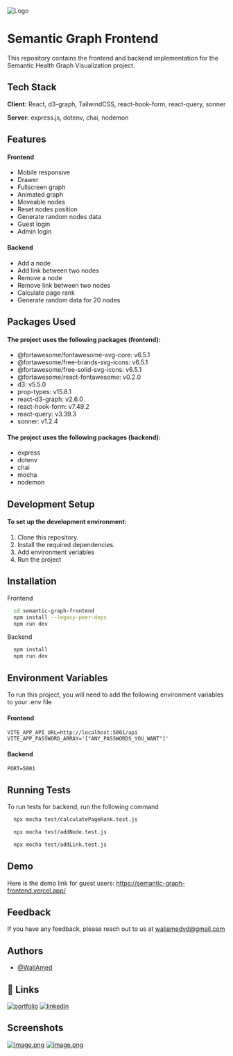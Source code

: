 
![Logo](https://semantic-graph-frontend.vercel.app/favicon.ico)


# Semantic Graph Frontend

This repository contains the frontend and backend implementation for the Semantic Health Graph Visualization project.




## Tech Stack

**Client:** React, d3-graph, TailwindCSS, react-hook-form, react-query, sonner

**Server:** express.js, dotenv, chai, nodemon
## Features

#### Frontend
- Mobile responsive
- Drawer
- Fullscreen graph
- Animated graph
- Moveable nodes
- Reset nodes position
- Generate random nodes data
- Guest login
- Admin login

#### Backend
- Add a node
- Add link between two nodes
- Remove a node
- Remove link between two nodes
- Calculate page rank
- Generate random data for 20 nodes




## Packages Used

#### The project uses the following packages (frontend):

- @fortawesome/fontawesome-svg-core: v6.5.1
- @fortawesome/free-brands-svg-icons: v6.5.1
- @fortawesome/free-solid-svg-icons: v6.5.1
- @fortawesome/react-fontawesome: v0.2.0
- d3: v5.5.0
- prop-types: v15.8.1
- react-d3-graph: v2.6.0
- react-hook-form: v7.49.2
- react-query: v3.39.3
- sonner: v1.2.4

#### The project uses the following packages (backend):

- express
- dotenv
- chai
- mocha
- nodemon


## Development Setup

#### To set up the development environment:

1. Clone this repository.
2. Install the required dependencies.
3. Add environment veriables
4. Run the project 

## Installation

Frontend

```bash
  cd semantic-graph-frontend
  npm install --legacy-peer-deps
  npm run dev
```

Backend

```bash
  npm install
  npm run dev
```
    
## Environment Variables

To run this project, you will need to add the following environment variables to your .env file

#### Frontend
`VITE_APP_API_URL=http://localhost:5001/api`
`VITE_APP_PASSWORD_ARRAY='["ANY_PASSWORDS_YOU_WANT"]'`

#### Backend
`PORT=5001`


## Running Tests

To run tests for backend, run the following command

```bash
  npx mocha test/calculatePageRank.test.js
```

```bash
  npx mocha test/addNode.test.js
```

```bash
  npx mocha test/addLink.test.js
```


## Demo

Here is the demo link for guest users:
https://semantic-graph-frontend.vercel.app/


## Feedback

If you have any feedback, please reach out to us at waliamedvd@gmail.com


## Authors

- [@WaliAmed](https://github.com/WaliAmed/)


## 🔗 Links

[![portfolio](https://img.shields.io/badge/my_portfolio-000?style=for-the-badge&logo=ko-fi&logoColor=white)](https://wali-dev.vercel.app/)
[![linkedin](https://img.shields.io/badge/linkedin-0A66C2?style=for-the-badge&logo=linkedin&logoColor=white)](https://www.linkedin.com/in/wali-ahmed-vd/)


## Screenshots

[![image.png](https://i.postimg.cc/J4bRWVYN/image.png)](https://postimg.cc/4mNDzMgy)
[![image.png](https://i.postimg.cc/XNLTKjPD/image.png)](https://postimg.cc/jCWgtbtz)

